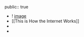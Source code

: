 public:: true

- ! [image](https://www.google.com/url?sa=i&url=https%3A%2F%2Fweb.stanford.edu%2Fclass%2Fmsande91si%2Fwww-spr04%2Freadings%2Fweek1%2FInternetWhitepaper.htm&psig=AOvVaw1eyr15evDP0KoDokrk9m1b&ust=1636824008369000&source=images&cd=vfe&ved=0CAsQjRxqFwoTCMCi-d6qk_QCFQAAAAAdAAAAABAD)
- [[This is How the Internet Works]]
-
-
